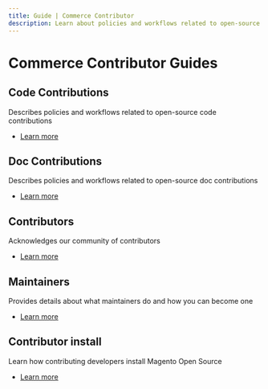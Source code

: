 ```yaml
---
title: Guide | Commerce Contributor
description: Learn about policies and workflows related to open-source code contributions.
---
```


# Commerce Contributor Guides

## Code Contributions

Describes policies and workflows related to open-source code contributions

*  [Learn more](code-contributions/index.md)

## Doc Contributions

Describes policies and workflows related to open-source doc contributions

*  [Learn more](doc-contributions/index.md)

## Contributors

Acknowledges our community of contributors

*  [Learn more](contributors/index.md)

## Maintainers

Provides details about what maintainers do and how you can become one

*  [Learn more](maintainers/index.md)

## Contributor install

Learn how contributing developers install Magento Open Source

*  [Learn more](install/index.md)
